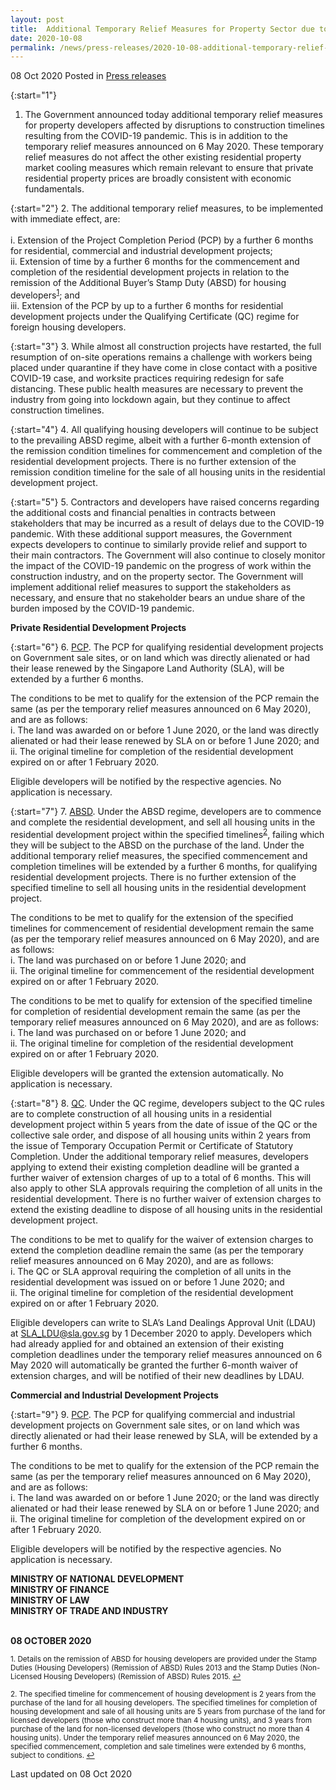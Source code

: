 ```yaml
---
layout: post
title:  Additional Temporary Relief Measures for Property Sector due to Coronavirus  Disease 2019 (COVID-19) Pandemic
date: 2020-10-08
permalink: /news/press-releases/2020-10-08-additional-temporary-relief-measures-for-property-sector-due-to-covid19
---
```


08 Oct 2020 Posted in [Press releases](/news/press-releases)

{:start="1"}
1. The Government announced today additional temporary relief measures for property developers affected by disruptions to construction timelines resulting from the COVID-19 pandemic. This is in addition to the temporary relief measures announced  on 6 May 2020. These temporary relief measures do not affect the other existing  residential property market cooling measures which remain relevant to ensure that private residential property prices are broadly consistent with economic fundamentals. 

{:start="2"}
2. The additional temporary relief measures, to be implemented with immediate effect, are:<br>
 <br>   i. Extension of the Project Completion Period (PCP) by a further 6 months for residential, commercial and industrial development projects;
<br>    ii. Extension of time by a further 6 months for the commencement and completion of the residential development projects in relation to the remission of the Additional Buyer’s Stamp Duty (ABSD) for housing developers<sup><a href="#fn1" id="ref1">1</a></sup>; and
<br>    iii. Extension of the PCP by up to a further 6 months for residential development projects under the Qualifying Certificate (QC) regime for foreign housing developers.

{:start="3"}
3. While almost all construction projects have restarted, the full resumption of on-site operations remains a challenge with workers being placed under quarantine if they have come in close contact with a positive COVID-19 case, and worksite practices requiring redesign for safe distancing. These public health measures are necessary to prevent the industry from going into lockdown again, but they continue to affect construction timelines.  

{:start="4"}
4. All qualifying housing developers will continue to be subject to the prevailing ABSD regime, albeit with a further 6-month extension of the remission condition timelines for commencement and completion of the residential development projects. There is no further extension of the remission condition timeline for the sale of all housing units in the residential development project. 

{:start="5"}
5. Contractors and developers have raised concerns regarding the additional costs and financial penalties in contracts between stakeholders that may be incurred as a result of delays due to the COVID-19 pandemic. With these additional support measures, the Government expects developers to continue to similarly provide relief and support to their main contractors. The Government will also continue to closely monitor the impact of the COVID-19 pandemic on the progress of work within the construction industry, and on the property sector. The Government will implement additional relief measures to support the stakeholders as necessary, and ensure that no stakeholder bears an undue share of the burden imposed by the COVID-19 pandemic. 

<b>Private Residential Development Projects</b>

{:start="6"}
6. <u>PCP</u>. The PCP for qualifying residential development projects on Government sale sites, or on land which was directly alienated or had their lease renewed by the Singapore Land Authority (SLA), will be extended by a further 6 months. <br>

The conditions to be met to qualify for the extension of the PCP remain the same (as per the temporary relief measures announced on 6 May 2020), and are as follows: 
<br>i. The land was awarded on or before 1 June 2020, or the land was directly alienated or had their lease renewed by SLA on or before 1 June 2020; and 
<br>ii. The original timeline for completion of the residential development expired on or after 1 February 2020.
    
Eligible developers will be notified by the respective agencies. No application is necessary. 
    
{:start="7"}
7. <u>ABSD</u>. Under the ABSD regime, developers are to commence and complete the residential development, and sell all housing units in the residential development project within the specified timelines<sup><a href="#fn2" id="ref2">2</a></sup>,  failing which they will be subject to the ABSD on the purchase of the land. Under the additional temporary relief measures, the specified commencement and completion timelines will be extended by a further 6 months, for qualifying residential development projects. There is no further extension of the specified timeline to sell all housing units in the residential development project.

The conditions to be met to qualify for the extension of the specified timelines for commencement of residential development remain the same (as per the temporary relief measures announced on 6 May 2020), and are as follows:
<br>i. The land was purchased on or before 1 June 2020; and 
<br>ii. The original timeline for commencement of the residential development expired on or after 1 February 2020.
 
The conditions to be met to qualify for extension of the specified timeline for completion of residential development remain the same (as per the temporary relief measures announced on 6 May 2020), and are as follows:
<br>i. The land was purchased on or before 1 June 2020; and
<br>ii. The original timeline for completion of the residential development expired on or after 1 February 2020.

Eligible developers will be granted the extension automatically. No application is necessary. 

{:start="8"}
8. <u>QC</u>. Under the QC regime, developers subject to the QC rules are to complete construction of all housing units in a residential development project within 5 years from the date of issue of the QC or the collective sale order, and dispose of all housing units within 2 years from the issue of Temporary Occupation Permit or Certificate of Statutory Completion. Under the additional temporary relief measures, developers applying to extend their existing completion deadline will be granted a further waiver of extension charges of up to a total of 6 months. This will also apply to other SLA approvals requiring the completion of all units in the residential development. There is no further waiver of extension charges to extend the existing deadline to dispose of all housing units in the residential development project.

The conditions to be met to qualify for the waiver of extension charges to extend the completion deadline remain the same (as per the temporary relief measures announced on 6 May 2020), and are as follows:
<br>i. The QC or SLA approval requiring the completion of all units in the residential development was issued on or before 1 June 2020; and 
<br>ii. The original timeline for completion of the residential development expired on or after 1 February 2020.

Eligible developers can write to SLA’s Land Dealings Approval Unit (LDAU) at SLA_LDU@sla.gov.sg by 1 December 2020 to apply. Developers which had already applied for and obtained an extension of their existing completion deadlines under the temporary relief measures announced on 6 May 2020 will automatically be granted the further 6-month waiver of extension charges, and will be notified of their new deadlines by LDAU. 

<b>Commercial and Industrial Development Projects</b>

{:start="9"}
9. <u>PCP</u>. The PCP for qualifying commercial and industrial development projects on Government sale sites, or on land which was directly alienated or had their lease renewed by SLA, will be extended by a further 6 months. 

The conditions to be met to qualify for the extension of the PCP remain the same (as per the temporary relief measures announced on 6 May 2020), and are as follows: 
<br>i. The land was awarded on or before 1 June 2020; or the land was directly alienated or had their lease renewed by SLA on or before 1 June 2020; and 
<br>ii. The original timeline for completion of the development expired on or after 1 February 2020. 
    
Eligible developers will be notified by the respective agencies. No application is necessary. 

**MINISTRY OF NATIONAL DEVELOPMENT**
<br>**MINISTRY OF FINANCE**
<br>**MINISTRY OF LAW**
<br>**MINISTRY OF TRADE AND INDUSTRY**

<br>**08 OCTOBER 2020**

<p><sup id="fn1">1. Details on the remission of ABSD for housing developers are provided under the Stamp Duties (Housing Developers) (Remission of ABSD) Rules 2013 and the Stamp Duties (Non-Licensed Housing Developers) (Remission of ABSD) Rules 2015. <a href="#ref1" title="Jump back to footnote 1 in the text.">↩</a></sup></p>

<p><sup id="fn2">2. The specified timeline for commencement of housing development is 2 years from the purchase of the land for all housing developers. The specified timelines for completion of housing development and sale of all housing units are 5 years from purchase of the land for licensed developers (those who construct more than 4 housing units), and 3 years from purchase of the land for non-licensed developers (those who construct no more than 4 housing units). Under the temporary relief measures announced on 6 May 2020, the specified commencement, completion and sale timelines were extended by 6 months, subject to conditions. <a href="#ref2" title="Jump back to footnote 2 in the text.">↩</a></sup></p>

<p class="right-side-updated">Last updated on 08 Oct 2020</p>

